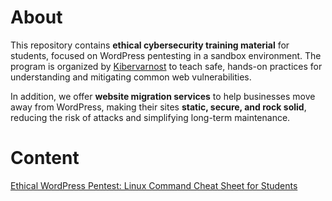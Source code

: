 # About

This repository contains **ethical cybersecurity training material** for students, focused on WordPress pentesting in a sandbox environment. The program is organized by [Kibervarnost](https://kibervarnost.si) to teach safe, hands-on practices for understanding and mitigating common web vulnerabilities.

In addition, we offer **website migration services** to help businesses move away from WordPress, making their sites **static, secure, and rock solid**, reducing the risk of attacks and simplifying long-term maintenance.

# Content

[Ethical WordPress Pentest: Linux Command Cheat Sheet for Students](https://github.com/roverbird/cybersec/wp-pentest.md)


